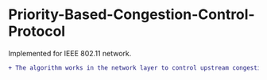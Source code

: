 # Priority-Based-Congestion-Control-Protocol

Implemented for IEEE 802.11 network.

```diff
+ The algorithm works in the network layer to control upstream congestion.
```
